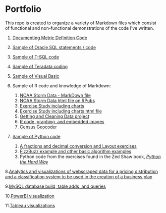 # Portfolio

This repo is created to organize a variety of Markdown files which consist of functional and non-functional demonstrations of the code I've written.

1.  [Documenting Metric Definition Code](https://github.com/andrea345/Portfolio/blob/master/Documenting_Metric_Code.RMD)

2.  [Sample of Oracle SQL statements / code](https://github.com/andrea345/Portfolio/blob/master/SQL%20Snippets.Rmd)

3.  [Sample of T-SQL code](https://github.com/andrea345/Portfolio/blob/master/T%20SQL%20Examples.RMD)

4.  [Sample of Teradata coding](https://github.com/andrea345/Portfolio/blob/master/Teradata%20Coding%20Sample.RMD)

5.  [Sample of Visual Basic](https://github.com/andrea345/Portfolio/blob/master/Visual%20Basic.rmd)

6. Sample of R code and knowledge of Markdown:

    1. [NOAA Storm Data - MarkDown file](https://github.com/andrea345/NOAA-Storm-Data)
    2. [NOAA Storm Data html file on RPubs](http://rpubs.com/andrea345/Storm_Data)
    3. [Exercise Study including charts](https://github.com/andrea345/RepData_PeerAssessment1/blob/master/PA1_template.md)
    4. [Exercise Study including charts html file ](http://rpubs.com/andrea345/83516)
    5. [Getting and Cleaning Data project](https://github.com/andrea345/Getting-Cleaning-Data-Project)
    6. [R code, graphing, and embedded images](https://github.com/andrea345/ExData_Plotting1)
    7. [Census Geocoder](https://github.com/a-c-b/Census-Geocoder)

7. [Sample of Python code](https://github.com/a-c-b/box_program_python)

    1. [A fractions and decimal conversion and Layout exercises](https://github.com/andrea345/box_program_python/blob/master/README.md)
    2. [FizzBuzz example and other basic algorithm examples](https://github.com/andrea345/Portfolio/blob/master/FizzBuzz.RMD)
    3. Python code from the exercises found in the Zed Shaw book, [_Python the Hard Way_](https://github.com/andrea345/PythonTheHardWay)

8.[Analytics and visualizations of webscraped data for a pricing distribution and a classification system to be used in the creation of a business plan](https://github.com/andrea345/TheDancingDog/blob/master/README.md)

9.[MySQL database build, table adds, and queries](https://github.com/andrea345/Portfolio/blob/master/MySQL.RMD)

10.[PowerBI visualization](https://github.com/a-c-b/PowerBI/blob/master/README.md)

11.[Tableau visualizations](https://public.tableau.com/profile/vizzyddg#!/)


